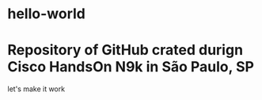 # hello-world
Repository of GitHub crated durign Cisco HandsOn N9k in São Paulo, SP
===
let's make it work

